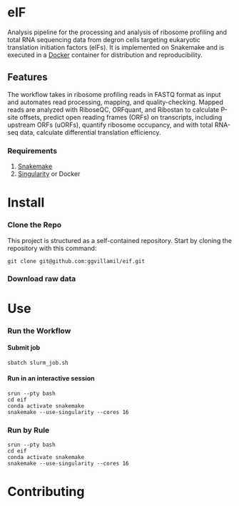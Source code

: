 # eIF
Analysis pipeline for the processing and analysis of ribosome profiling and total RNA sequencing data from degron cells targeting eukaryotic translation initiation factors (eIFs). It is implemented on Snakemake and is executed in a [Docker](https://www.docker.com/resources/what-container/) container for distribution and reproducibility.

## Features
The workflow takes in ribosome profiling reads in FASTQ format as input and automates read processing, mapping, and quality-checking. Mapped reads are analyzed with RiboseQC, ORFquant, and Ribostan to calculate P-site offsets, predict open reading frames (ORFs) on transcripts, including upstream ORFs (uORFs), quantify ribosome occupancy, and with total RNA-seq data, calculate differential translation efficiency.


### Requirements
1. [Snakemake](https://snakemake.readthedocs.io/en/stable/)
2. [Singularity](https://docs.sylabs.io/guides/3.5/user-guide/introduction.html) or Docker


# Install
### Clone the Repo
This project is structured as a self-contained repository. Start by cloning the repository with this command:

	git clone git@github.com:ggvillamil/eif.git

### Download raw data

# Use
### Run the Workflow
#### Submit job

	sbatch slurm_job.sh

#### Run in an interactive session

	srun --pty bash
	cd eif
	conda activate snakemake
	snakemake --use-singularity --cores 16

### Run by Rule

	srun --pty bash
	cd eif
	conda activate snakemake
	snakemake --use-singularity --cores 16

# Contributing

